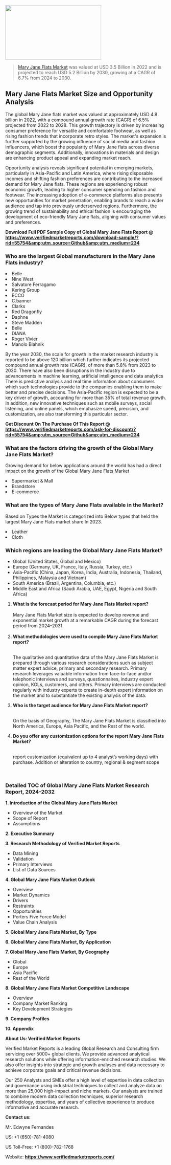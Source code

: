 
<img src="https://ffe5etoiles.com/wp-content/uploads/2024/12/MST1-300x171.png" alt="" width="300" height="171" class="alignnone size-medium wp-image-20088" /><blockquote><p><p><a href="https://www.verifiedmarketreports.com/download-sample/?rid=55754&utm_source=Github&utm_medium=234" target="_blank">Mary Jane Flats Market</a> was valued at USD 3.5 Billion in 2022 and is projected to reach USD 5.2 Billion by 2030, growing at a CAGR of 6.7% from 2024 to 2030.</p></blockquote><p><h2>Mary Jane Flats Market Size and Opportunity Analysis</h2><p>The global Mary Jane flats market was valued at approximately USD 4.8 billion in 2022, with a compound annual growth rate (CAGR) of 6.5% projected from 2022 to 2028. This growth trajectory is driven by increasing consumer preference for versatile and comfortable footwear, as well as rising fashion trends that incorporate retro styles. The market's expansion is further supported by the growing influence of social media and fashion influencers, which boost the popularity of Mary Jane flats across diverse demographic segments. Additionally, innovations in materials and design are enhancing product appeal and expanding market reach.</p><p>Opportunity analysis reveals significant potential in emerging markets, particularly in Asia-Pacific and Latin America, where rising disposable incomes and shifting fashion preferences are contributing to the increased demand for Mary Jane flats. These regions are experiencing robust economic growth, leading to higher consumer spending on fashion and footwear. The increasing adoption of e-commerce platforms also presents new opportunities for market penetration, enabling brands to reach a wider audience and tap into previously underserved regions. Furthermore, the growing trend of sustainability and ethical fashion is encouraging the development of eco-friendly Mary Jane flats, aligning with consumer values and preferences.</p></p><p class=""><strong>Download Full PDF Sample Copy of Global Mary Jane Flats Report @ <a href="https://www.verifiedmarketreports.com/download-sample/?rid=55754&amp;utm_source=Github&amp;utm_medium=234" target="_blank">https://www.verifiedmarketreports.com/download-sample/?rid=55754&amp;utm_source=Github&amp;utm_medium=234</a></strong></p><h3 id="" class="">Who are the largest Global manufacturers in the Mary Jane Flats industry?</h3><p><li>Belle</li><li> Nine West</li><li> Salvatore Ferragamo</li><li> Kering Group</li><li> ECCO</li><li> C.banner</li><li> Clarks</li><li> Red Dragonfly</li><li> Daphne</li><li> Steve Madden</li><li> Belle</li><li> DIANA</li><li> Roger Vivier</li><li> Manolo Blahnik</li></p><div class=""><div class="" dir="" data-message-author-role="" data-message-id="" data-message-model-slug=""><div class=""><div class=""><div class=""><div class="" dir="" data-message-author-role="" data-message-id="" data-message-model-slug=""><div class=""><div class=""><p>By the year 2030, the scale for growth in the market research industry is reported to be above 120 billion which further indicates its projected compound annual growth rate (CAGR), of more than 5.8% from 2023 to 2030. There have also been disruptions in the industry due to advancements in machine learning, artificial intelligence and data analytics There is predictive analysis and real time information about consumers which such technologies provide to the companies enabling them to make better and precise decisions. The Asia-Pacific region is expected to be a key driver of growth, accounting for more than 35% of total revenue growth. In addition, new innovative techniques such as mobile surveys, social listening, and online panels, which emphasize speed, precision, and customization, are also transforming this particular sector.</p><p><strong>Get Discount On The Purchase Of This Report @&nbsp; <a href="https://www.verifiedmarketreports.com/ask-for-discount/?rid=55754&amp;utm_source=Github&amp;utm_medium=234" target="_blank">https://www.verifiedmarketreports.com/ask-for-discount/?rid=55754&amp;utm_source=Github&amp;utm_medium=234</a></strong></p></div></div></div></div></div></div></div></div><h3 id="" class="">What are the factors driving the growth of the Global Mary Jane Flats Market?</h3><p id="" class="">Growing demand for below applications around the world has had a direct impact on the growth of the Global Mary Jane Flats Market</p><p id="" class=""><li>Supermarket & Mall</li><li> Brandstore</li><li> E-commerce</li></p><h3 id="" class="">What are the types of Mary Jane Flats available in the Market?</h3><p id="" class="">Based on Types the Market is categorized into Below types that held the largest Mary Jane Flats market share In 2023.</p><p id="" class=""><li>Leather</li><li> Cloth</li></p><h3 id="" class="">Which regions are leading the Global Mary Jane Flats Market?</h3><ul><li>Global (United States, Global and Mexico)</li><li>Europe (Germany, UK, France, Italy, Russia, Turkey, etc.)</li><li>Asia-Pacific (China, Japan, Korea, India, Australia, Indonesia, Thailand, Philippines, Malaysia and Vietnam)</li><li>South America (Brazil, Argentina, Columbia, etc.)</li><li>Middle East and Africa (Saudi Arabia, UAE, Egypt, Nigeria and South Africa)</li></ul><p><ol><li><strong>What is the forecast period for Mary Jane Flats Market report?<br /></strong><br /><span data-sheets-root="1" data-sheets-value="{&quot;1&quot;:2,&quot;2&quot;:&quot;XXXX size is expected to develop revenue and exponential market growth at a remarkable CAGR during the forecast period from 2024&ndash;2030.&quot;}" data-sheets-userformat="{&quot;2&quot;:12674,&quot;4&quot;:{&quot;1&quot;:2,&quot;2&quot;:16776960},&quot;10&quot;:2,&quot;11&quot;:0,&quot;15&quot;:&quot;Arial&quot;,&quot;16&quot;:12}">Mary Jane Flats Market size is expected to develop revenue and exponential market growth at a remarkable CAGR during the forecast period from 2024&ndash;2031.</span><br /><br /></li><li><strong>What methodologies were used to compile Mary Jane Flats Market report?<br /><br /></strong><p>The qualitative and quantitative data of the&nbsp;Mary Jane Flats Market is prepared through various research considerations such as subject matter expert advice, primary and secondary research. Primary research leverages valuable information from face-to-face and/or telephonic interviews and surveys, questionnaires, industry expert opinion, KOLs, customers, and others. Primary interviews are conducted regularly with industry experts to create in-depth expert information on the market and to substantiate the existing analysis of the data.&nbsp;</p></li><li><strong>Who is the target audience for Mary Jane Flats Market report?<br /><br /></strong><p>On the basis of Geography, The&nbsp;Mary Jane Flats Market is classified into North America, Europe, Asia Pacific, and the Rest of the world.</p></li><li><strong>Do you offer any customization options for the report Mary Jane Flats Market?<br /><br /></strong><p>report customization (equivalent up to 4 analyst&rsquo;s working days) with purchase. Addition or alteration to country, regional &amp; segment scope</p><p>&nbsp;</p></li></ol></p><h3 id="" class="">Detailed TOC of Global Mary Jane Flats Market Research Report, 2024-2032</h3><p id="" class=""><strong>1. Introduction of the Global Mary Jane Flats Market</strong></p><ul><li>Overview of the Market</li><li>Scope of Report</li><li>Assumptions</li></ul><p id="" class=""><strong>2. Executive Summary</strong></p><p id="" class=""><strong>3. Research Methodology of&nbsp;Verified Market Reports</strong></p><ul><li>Data Mining</li><li>Validation</li><li>Primary Interviews</li><li>List of Data Sources</li></ul><p id="" class=""><strong>4. Global Mary Jane Flats Market Outlook</strong></p><ul><li>Overview</li><li>Market Dynamics</li><li>Drivers</li><li>Restraints</li><li>Opportunities</li><li>Porters Five Force Model</li><li>Value Chain Analysis</li></ul><p id="" class=""><strong>5. Global Mary Jane Flats Market, By&nbsp;Type</strong></p><p id="" class=""><strong>6. Global Mary Jane Flats Market, By Application</strong></p><p id="" class=""><strong>7. Global Mary Jane Flats Market, By Geography</strong></p><ul><li>Global</li><li>Europe</li><li>Asia Pacific</li><li>Rest of the World</li></ul><p id="" class=""><strong>8. Global Mary Jane Flats Market Competitive Landscape</strong></p><ul><li>Overview</li><li>Company Market Ranking</li><li>Key Development Strategies</li></ul><p id="" class=""><strong>9. Company Profiles</strong></p><p id="" class=""><strong>10. Appendix</strong></p><p id="" class=""><strong>About Us: Verified Market Reports</strong></p><p id="" class="">Verified Market Reports is a leading Global Research and Consulting firm servicing over 5000+ global clients. We provide advanced analytical research solutions while offering information-enriched research studies. We also offer insights into strategic and growth analyses and data necessary to achieve corporate goals and critical revenue decisions.</p><p id="" class="">Our 250 Analysts and SMEs offer a high level of expertise in data collection and governance using industrial techniques to collect and analyze data on more than 25,000 high-impact and niche markets. Our analysts are trained to combine modern data collection techniques, superior research methodology, expertise, and years of collective experience to produce informative and accurate research.</p><p id="" class=""><strong>Contact us:</strong></p><p id="" class="">Mr. Edwyne Fernandes</p><p id="" class="">US: +1 (650)-781-4080</p><p id="" class="">US Toll-Free: +1 (800)-782-1768</p><p id="" class="">Website: <a target="" data-test-app-aware-link=""><strong>https://www.verifiedmarketreports.com/</strong></a></p>
